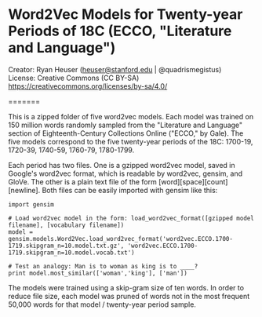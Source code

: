 
# Word2Vec Models for Twenty-year Periods of 18C (ECCO, "Literature and Language")
Creator: Ryan Heuser (heuser@stanford.edu | @quadrismegistus)<br/>
License: Creative Commons (CC BY-SA) <https://creativecommons.org/licenses/by-sa/4.0/>

=======

This is a zipped folder of five word2vec models. Each model was trained on 150 million words randomly sampled from the "Literature and Language" section of Eighteenth-Century Collections Online ("ECCO," by Gale). The five models correspond to the five twenty-year periods of the 18C: 1700-19, 1720-39, 1740-59, 1760-79, 1780-1799. 

Each period has two files. One is a gzipped word2vec model, saved in Google's word2vec format, which is readable by word2vec, gensim, and GloVe. The other is a plain text file of the form [word][space][count][newline]. Both files can be easily imported with gensim like this:

	import gensim
	
	# Load word2vec model in the form: load_word2vec_format([gzipped model filename], [vocabulary filename])
	model = gensim.models.Word2Vec.load_word2vec_format('word2vec.ECCO.1700-1719.skipgram_n=10.model.txt.gz', 'word2vec.ECCO.1700-1719.skipgram_n=10.model.vocab.txt')

	# Test an analogy: Man is to woman as king is to ____?
	print model.most_similar(['woman','king'], ['man'])
	
The models were trained using a skip-gram size of ten words. In order to reduce file size, each model was pruned of words not in the most frequent 50,000 words for that model / twenty-year period sample.
